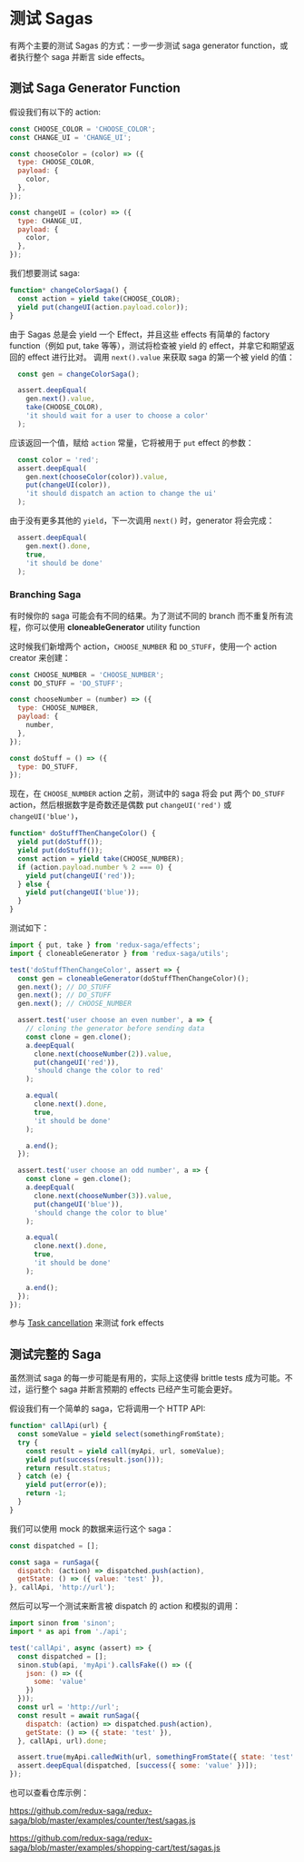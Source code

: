 # 测试 Sagas

有两个主要的测试 Sagas 的方式：一步一步测试 saga generator function，或者执行整个 saga 并断言 side effects。

## 测试 Saga Generator Function

假设我们有以下的 action:

```javascript
const CHOOSE_COLOR = 'CHOOSE_COLOR';
const CHANGE_UI = 'CHANGE_UI';

const chooseColor = (color) => ({
  type: CHOOSE_COLOR,
  payload: {
    color,
  },
});

const changeUI = (color) => ({
  type: CHANGE_UI,
  payload: {
    color,
  },
});
```

我们想要测试 saga:

```javascript
function* changeColorSaga() {
  const action = yield take(CHOOSE_COLOR);
  yield put(changeUI(action.payload.color));
}
```

由于 Sagas 总是会 yield 一个 Effect，并且这些 effects 有简单的 factory function（例如 put, take 等等），测试将检查被 yield 的 effect，并拿它和期望返回的 effect 进行比对。
调用 `next().value` 来获取 saga 的第一个被 yield 的值：

```javascript
  const gen = changeColorSaga();

  assert.deepEqual(
    gen.next().value,
    take(CHOOSE_COLOR),
    'it should wait for a user to choose a color'
  );
```

应该返回一个值，赋给 `action` 常量，它将被用于 `put` effect 的参数：

```javascript
  const color = 'red';
  assert.deepEqual(
    gen.next(chooseColor(color)).value,
    put(changeUI(color)),
    'it should dispatch an action to change the ui'
  );
```

由于没有更多其他的 `yield`，下一次调用 `next()` 时，generator 将会完成：

```javascript
  assert.deepEqual(
    gen.next().done,
    true,
    'it should be done'
  );
```

### Branching Saga

有时候你的 saga 可能会有不同的结果。为了测试不同的 branch 而不重复所有流程，你可以使用 **cloneableGenerator** utility function

这时候我们新增两个 action，`CHOOSE_NUMBER` 和 `DO_STUFF`，使用一个 action creator 来创建：

```javascript
const CHOOSE_NUMBER = 'CHOOSE_NUMBER';
const DO_STUFF = 'DO_STUFF';

const chooseNumber = (number) => ({
  type: CHOOSE_NUMBER,
  payload: {
    number,
  },
});

const doStuff = () => ({
  type: DO_STUFF,
});
```

现在，在 `CHOOSE_NUMBER` action 之前，测试中的 saga 将会 put 两个 `DO_STUFF` action，然后根据数字是奇数还是偶数 put `changeUI('red')` 或 `changeUI('blue')`，

```javascript
function* doStuffThenChangeColor() {
  yield put(doStuff());
  yield put(doStuff());
  const action = yield take(CHOOSE_NUMBER);
  if (action.payload.number % 2 === 0) {
    yield put(changeUI('red'));
  } else {
    yield put(changeUI('blue'));
  }
}
```

测试如下：

```javascript
import { put, take } from 'redux-saga/effects';
import { cloneableGenerator } from 'redux-saga/utils';

test('doStuffThenChangeColor', assert => {
  const gen = cloneableGenerator(doStuffThenChangeColor)();
  gen.next(); // DO_STUFF
  gen.next(); // DO_STUFF
  gen.next(); // CHOOSE_NUMBER

  assert.test('user choose an even number', a => {
    // cloning the generator before sending data
    const clone = gen.clone();
    a.deepEqual(
      clone.next(chooseNumber(2)).value,
      put(changeUI('red')),
      'should change the color to red'
    );

    a.equal(
      clone.next().done,
      true,
      'it should be done'
    );

    a.end();
  });

  assert.test('user choose an odd number', a => {
    const clone = gen.clone();
    a.deepEqual(
      clone.next(chooseNumber(3)).value,
      put(changeUI('blue')),
      'should change the color to blue'
    );

    a.equal(
      clone.next().done,
      true,
      'it should be done'
    );

    a.end();
  });
});
```

参与 [Task cancellation](TaskCancellation.md) 来测试 fork effects

## 测试完整的 Saga

虽然测试 saga 的每一步可能是有用的，实际上这使得 brittle tests 成为可能。不过，运行整个 saga 并断言预期的 effects 已经产生可能会更好。

假设我们有一个简单的 saga，它将调用一个 HTTP API:

```javascript
function* callApi(url) {
  const someValue = yield select(somethingFromState);
  try {
    const result = yield call(myApi, url, someValue);
    yield put(success(result.json()));
    return result.status;
  } catch (e) {
    yield put(error(e));
    return -1;
  }
}
```

我们可以使用 mock 的数据来运行这个 saga：

```javascript
const dispatched = [];

const saga = runSaga({
  dispatch: (action) => dispatched.push(action),
  getState: () => ({ value: 'test' }),
}, callApi, 'http://url');
```

然后可以写一个测试来断言被 dispatch 的 action 和模拟的调用：

```javascript
import sinon from 'sinon';
import * as api from './api';

test('callApi', async (assert) => {
  const dispatched = [];
  sinon.stub(api, 'myApi').callsFake(() => ({
    json: () => ({
      some: 'value'
    })
  }));
  const url = 'http://url';
  const result = await runSaga({
    dispatch: (action) => dispatched.push(action),
    getState: () => ({ state: 'test' }),
  }, callApi, url).done;

  assert.true(myApi.calledWith(url, somethingFromState({ state: 'test' })));
  assert.deepEqual(dispatched, [success({ some: 'value' })]);
});
```

也可以查看仓库示例：

https://github.com/redux-saga/redux-saga/blob/master/examples/counter/test/sagas.js

https://github.com/redux-saga/redux-saga/blob/master/examples/shopping-cart/test/sagas.js
